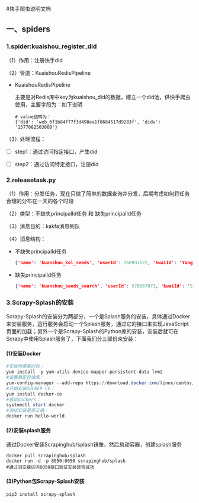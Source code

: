 #快手爬虫说明文档



## 一、spiders

### 1.spider:kuaishou_register_did

（1）作用：注册快手did

（2）管道：KuaishouRedisPipeline

- KuaishouRedisPipeline

  主要是对Redis库中key为kuaishou_did的数据，建立一个did池，供快手爬虫使用，主要字段为：如下说明

  ```MySQL
  # value结构为：
  {'did': 'web_6f1b84f77f3d498ea1f8684517d9283f', 'didv': '1577082503000'}
  ```

（3）处理流程：

- [ ] step1：通过访问指定接口，产生did
- [ ] step2：通过访问特定接口，注册did



### 2.releasetask.py

（1）作用：分发任务，现在只做了简单的数据查询并分发，后期考虑如何将任务合理的分布在一天的各个时段

（2）类型：不缺失principalId任务 和  缺失principalId任务

（3）消息目的：kakfa消息列队

（4）消息结构：

- 不缺失principalId任务

  ```json
  {'name': 'kuanshou_kol_seeds', 'userId': 268937622, 'kwaiId': 'YangGe666', 'principalId': 'YangGe666'}
  ```

- 缺失principalId任务

  ```json
  {'name': 'kuanshou_seeds_search', 'userId': 570567973, 'kwaiId': '570567973'}
  ```

### 3.Scrapy-Splash的安装

Scrapy-Splash的安装分为两部分，一个是Splash服务的安装，具体通过Docker来安装服务，运行服务会启动一个Splash服务，通过它的接口来实现JavaScript页面的加载；另外一个是Scrapy-Splash的Python库的安装，安装后就可在Scrapy中使用Splash服务了，下面我们分三部份来安装：

#### (1)安装Docker

```powershell
#安装所需要的包：
yum install -y yum-utils device-mapper-persistent-data lvm2
#设置稳定存储库：
yum-config-manager --add-repo https://download.docker.com/linux/centos/docker-ce.repo
#开始安装DOCKER CE：
yum install docker-ce
#启动dockers：
systemctl start docker
#测试安装是否正确：
docker run hello-world
```

#### (2)安装splash服务

通过Docker安装Scrapinghub/splash镜像，然后启动容器，创建splash服务

```shell
docker pull scrapinghub/splash
docker run -d -p 8050:8050 scrapinghub/splash
#通过浏览器访问8050端口验证安装是否成功
```

#### (3)Python包Scrapy-Splash安装

```shell
pip3 install scrapy-splash
```